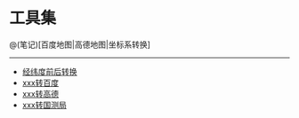 工具集
====================

@(笔记)[百度地图|高德地图|坐标系转换]

-------------------


- [经纬度前后转换](https://github.com/lhywell/map/blob/master/example/tansformer.html)
- [xxx转百度](https://github.com/lhywell/map/blob/master/example/index_baidu.html)
- [xxx转高德](https://github.com/lhywell/map/blob/master/example/index_gaode.html)
- [xxx转国测局](https://github.com/lhywell/map/blob/master/example/index_gcj.html)
